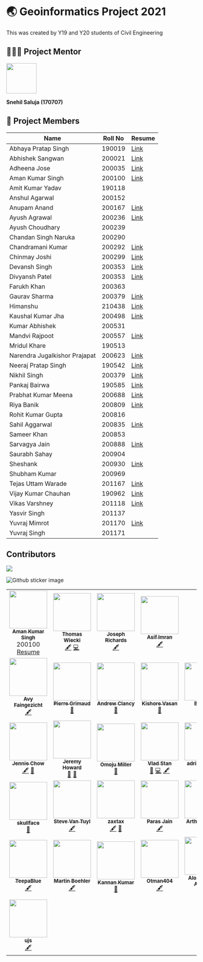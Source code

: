 # 🌏 Geoinformatics Project 2021 

This was created by Y19 and Y20 students of Civil Engineering

## 👨🏻‍🏫 Project Mentor

<code><img src="https://avatars.githubusercontent.com/u/86979316?v=4" width="80"></code>

**Snehil Saluja (170707)**

## 👥 Project Members

| Name                          | Roll No | Resume                                                                                        |
| ----------------------------- | ------- | --------------------------------------------------------------------------------------------- |
| Abhaya Pratap Singh           | 190019  | [Link](https://drive.google.com/file/d/1tDHCM_zS5plcAhn1CY3C86Juf31Px6Tg/view?usp=sharing)    |
| Abhishek Sangwan              | 200021  | [Link](https://drive.google.com/file/d/1-igkARvEBN9q_FNoooMTC134hOJNDgiJ/view?usp=sharing)    |
| Adheena Jose                  | 200035  | [Link](https://drive.google.com/file/d/1mVUWHN1iGrfThmykHKejaYySocsQ36YE/view?usp=sharing)    |
| Aman Kumar Singh              | 200100  | [Link](https://amanks-20.github.io/GI_Project_Resume/)                                        |
| Amit Kumar Yadav              | 190118  |
| Anshul Agarwal                | 200152  |
| Anupam Anand                  | 200167  | [Link](https://drive.google.com/file/d/1p4sI1Vk_mPUONu_MVNJxE-ID0OB0MJ34/view?usp=sharing)    |
| Ayush Agrawal                 | 200236  | [Link](https://drive.google.com/file/d/1j8FM9x3Q_U-RvZj3BaKYTkL_TbxI4WQY/view?usp=sharing)    |
| Ayush Choudhary               | 200239  |
| Chandan Singh Naruka          | 200290  |
| Chandramani Kumar             | 200292  | [Link](https://drive.google.com/file/d/1DUpIZfPUG2aTcevTtKK0HanyY5GVPEV0/view?usp=sharinggit) |
| Chinmay Joshi                 | 200299  | [Link](https://drive.google.com/file/d/1mJV2DacQmAwdDuxxEXZtW-eNvb9irxPd/view?usp=sharing)    |
| Devansh Singh                 | 200353  | [Link](https://drive.google.com/file/d/1fPFgUAAfZsBgON3MA2myhk8ojRfUgt0n/view?usp=sharing)    |
| Divyansh Patel                | 200353  | [Link](https://drive.google.com/file/d/1mvGPpuJotvn-PSo2O9PnbHiB-845yiwe/view?usp=sharing)    |
| Farukh Khan                   | 200363  |
| Gaurav Sharma                 | 200379  | [Link](https://drive.google.com/file/d/1jgNzGAasAQmqdBWB-uOG6JPGEAdREnPh/view?usp=sharing)    |
| Himanshu                      | 210438  | [Link](https://drive.google.com/file/d/1EBlO5ha7_4engy2LRMYfUdReU-MltSRk/view?usp=sharing%7D) |
| Kaushal Kumar Jha             | 200498  | [Link](https://drive.google.com/file/d/1qxpPeHLSjecauu5AifMIwbPmr6bgKI4E/view?usp=sharing)    |
| Kumar Abhishek                | 200531  |
| Mandvi Rajpoot                | 200557  | [Link](https://drive.google.com/file/d/1PqsI74KCtEGDm0CZEEtwLK6gSKK_6p8o/view?usp=sharing)    |
| Mridul Khare                  | 190513  |
| Narendra Jugalkishor Prajapat | 200623  | [Link](https://drive.google.com/file/d/1TyEPpZjNkqFE5lxGvXP81roArF4AM7-9/view?usp=sharing)    |
| Neeraj Pratap Singh           | 190542  | [Link](https://drive.google.com/file/d/1p9GfxqEAnh_SqRimSOJG6BmtRxdLhzyl/view?usp=sharing)    |
| Nikhil Singh                  | 200379  | [Link](https://drive.google.com/file/d/1F1tyQndbAyLrQaIEiACz83XO9nRc8r7W/view?usp=sharing)    |
| Pankaj Bairwa                 | 190585  | [Link](https://drive.google.com/file/d/1dGCd8Y2NfJnbfV1vM1ZO56hE1S-06FUU/view?usp=sharing)    |
| Prabhat Kumar Meena           | 200688  | [Link](https://drive.google.com/file/d/1e4u5KwgAiNYbBG875S1VtIH5HAM3xryg/view?usp=sharing)    |
| Riya Banik                    | 200809  | [Link](https://drive.google.com/file/d/1LCjo1HjDxm26GbAfJC5ApistPhlijgce/view?usp=sharing)    |
| Rohit Kumar Gupta             | 200816  |
| Sahil Aggarwal                | 200835  | [Link](https://drive.google.com/file/d/12XShRVSO3fYJtLa8pkN7s82SiCDiqJTA/view?usp=sharing)    |
| Sameer Khan                   | 200853  |
| Sarvagya Jain                 | 200888  | [Link](https://drive.google.com/file/d/1lCJagqwvorxojJ5PNaMe8RV0DdGXPnDu/view?usp=sharing)    |
| Saurabh Sahay                 | 200904  |
| Sheshank                      | 200930  | [Link](https://drive.google.com/file/d/1Gv48voubAl9lH-iznfhvQXjhwEqCJLpS/view?usp=sharing)    |
| Shubham Kumar                 | 200969  |
| Tejas Uttam Warade            | 201167  | [Link](https://drive.google.com/file/d/1LKImamNsgqJ5UtPV_uhCzL8JgQi9v-TI/view?usp=sharing)    |
| Vijay Kumar Chauhan           | 190962  | [Link](https://drive.google.com/file/d/1g70U5FN5xA_UcSogscn2iCDxeWvtUHNZ/view?usp=sharing)    |
| Vikas Varshney                | 201118  | [Link](https://drive.google.com/file/d/1B19lvUZuHajOzPiMGcVfmUG00Qih7K79/view?usp=sharing)    |
| Yasvir Singh                  | 201137  |
| Yuvraj Mimrot                 | 201170  | [Link](https://drive.google.com/file/d/17FZWgH0-5KEvVzUK3ZAulg3bw4zoXewG/view?usp=sharing)    |
| Yuvraj Singh                  | 201171  |

## Contributors

<a href="https://github.com/mrsnhl/giproject/graphs/contributors"><img src="https://contrib.rocks/image?repo=mrsnhl/giproject"></a>

![Github sticker image](https://myoctocat.com/assets/images/base-octocat.svg)

<table>
  <tr>
    <td align="center"><a href="http://www.github.com/amanks-20"><img src="https://avatars.githubusercontent.com/u/85317992?v=4" width="100px;" alt=""/><br><sub><b>Aman Kumar Singh</b></sub></a><br />200100<br /><a href="https://amanks-20.github.io/GI_Project_Resume/" title="Resume">Resume</a></td>
    <td align="center"><a href="https://twiecki.io/"><img src="https://avatars2.githubusercontent.com/u/674200?v=4" width="100px;" alt=""/><br /><sub><b>Thomas Wiecki</b></sub></a><br /><a href="#content-twiecki" title="Content">🖋</a> <a href="https://github.com/github/covid19-dashboard/commits?author=twiecki" title="Code">💻</a></td>
    <td align="center"><a href="https://github.com/jwrichar"><img src="https://avatars3.githubusercontent.com/u/52940005?v=4" width="100px;" alt=""/><br /><sub><b>Joseph Richards</b></sub></a><br /><a href="#content-jwrichar" title="Content">🖋</a></td>
    <td align="center"><a href="https://github.com/aimran-adroll"><img src="https://avatars2.githubusercontent.com/u/31903245?v=4" width="100px;" alt=""/><br /><sub><b>Asif Imran</b></sub></a><br /><a href="#content-aimran-adroll" title="Content">🖋</a></td>
  </tr>
  <tr>
    <td align="center"><a href="http://www.faingezicht.com"><img src="https://avatars0.githubusercontent.com/u/4804875?v=4" width="100px;" alt=""/><br /><sub><b>Avy Faingezicht</b></sub></a><br /><a href="#content-avyfain" title="Content">🖋</a></td>
    <td align="center"><a href="https://p.ier.re"><img src="https://avatars1.githubusercontent.com/u/1866496?v=4" width="100px;" alt=""/><br /><sub><b>Pierre Grimaud</b></sub></a><br /><a href="https://github.com/github/covid19-dashboard/commits?author=pgrimaud" title="Documentation">📖</a></td>
    <td align="center"><a href="https://github.com/nite"><img src="https://avatars1.githubusercontent.com/u/143404?v=4" width="100px;" alt=""/><br /><sub><b>Andrew Clancy</b></sub></a><br /><a href="https://github.com/github/covid19-dashboard/commits?author=nite" title="Documentation">📖</a></td>
    <td align="center"><a href="http://kishorevasan.me"><img src="https://avatars1.githubusercontent.com/u/16017592?v=4" width="100px;" alt=""/><br /><sub><b>Kishore Vasan</b></sub></a><br /><a href="https://github.com/github/covid19-dashboard/commits?author=kishorevasan" title="Documentation">📖</a></td>
    <td align="center"><a href="https://github.com/bastien-boussouf"><img src="https://avatars3.githubusercontent.com/u/29279482?v=4" width="100px;" alt=""/><br /><sub><b>Bastien</b></sub></a><br /><a href="https://github.com/github/covid19-dashboard/commits?author=bastien-boussouf" title="Documentation">📖</a></td>
    <td align="center"><a href="https://mentalbreaks.rbind.io/"><img src="https://avatars2.githubusercontent.com/u/26304802?v=4" width="100px;" alt=""/><br /><sub><b>Anthony Nguyen</b></sub></a><br /><a href="https://github.com/github/covid19-dashboard/commits?author=anguyen1210" title="Documentation">📖</a></td>
    <td align="center"><a href="https://github.com/MarkDacek"><img src="https://avatars1.githubusercontent.com/u/26177997?v=4" width="100px;" alt=""/><br /><sub><b>Mark Dacek</b></sub></a><br /><a href="https://github.com/github/covid19-dashboard/commits?author=MarkDacek" title="Documentation">📖</a></td>
  </tr>
  <tr>
    <td align="center"><a href="https://github.com/jenniechow"><img src="https://avatars1.githubusercontent.com/u/36515276?v=4" width="100px;" alt=""/><br /><sub><b>Jennie Chow</b></sub></a><br /><a href="#content-jenniechow" title="Content">🖋</a> <a href="https://github.com/github/covid19-dashboard/pulls?q=is%3Apr+reviewed-by%3Ajenniechow" title="Reviewed Pull Requests">👀</a></td>
    <td align="center"><a href="http://jhoward.fastmail.fm"><img src="https://avatars1.githubusercontent.com/u/346999?v=4" width="100px;" alt=""/><br /><sub><b>Jeremy Howard</b></sub></a><br /><a href="#tool-jph00" title="Tools">🔧</a> <a href="#ideas-jph00" title="Ideas, Planning, & Feedback">🤔</a></td>
    <td align="center"><a href="http://www.linkedin.com/in/omojumiller"><img src="https://avatars2.githubusercontent.com/u/1815882?v=4" width="100px;" alt=""/><br /><sub><b>Omoju Miller</b></sub></a><br /><a href="#projectManagement-omoju" title="Project Management">📆</a></td>
    <td align="center"><a href="https://github.com/vladpke"><img src="https://avatars1.githubusercontent.com/u/1569786?v=4" width="100px;" alt=""/><br /><sub><b>Vlad Stan</b></sub></a><br /><a href="#maintenance-vladpke" title="Maintenance">🚧</a> <a href="https://github.com/github/covid19-dashboard/commits?author=vladpke" title="Code">💻</a> <a href="#content-vladpke" title="Content">🖋</a></td>
    <td align="center"><a href="https://github.com/adrianturcato"><img src="https://avatars3.githubusercontent.com/u/9288755?v=4" width="100px;" alt=""/><br /><sub><b>adrianturcato</b></sub></a><br /><a href="#content-adrianturcato" title="Content">🖋</a></td>
    <td align="center"><a href="https://www.datacamp.com/courses/advanced-deep-learning-with-keras-in-python"><img src="https://avatars2.githubusercontent.com/u/581590?v=4" width="100px;" alt=""/><br /><sub><b>Zach Mayer</b></sub></a><br /><a href="#maintenance-zachmayer" title="Maintenance">🚧</a></td>
    <td align="center"><a href="https://github.com/javaldro"><img src="https://avatars3.githubusercontent.com/u/31542321?v=4" width="100px;" alt=""/><br /><sub><b>Jared Valdron</b></sub></a><br /><a href="#content-javaldro" title="Content">🖋</a></td>
  </tr>
  <tr>
    <td align="center"><a href="http://jessicapaoli.com"><img src="https://avatars2.githubusercontent.com/u/221550?v=4" width="100px;" alt=""/><br /><sub><b>skullface</b></sub></a><br /><a href="https://github.com/github/covid19-dashboard/commits?author=skullface" title="Documentation">📖</a></td>
    <td align="center"><a href="https://github.com/vantuyls"><img src="https://avatars2.githubusercontent.com/u/9534576?v=4" width="100px;" alt=""/><br /><sub><b>Steve Van Tuyl</b></sub></a><br /><a href="#content-vantuyls" title="Content">🖋</a></td>
    <td align="center"><a href="https://www.zinkov.com"><img src="https://avatars1.githubusercontent.com/u/8529?v=4" width="100px;" alt=""/><br /><sub><b>zaxtax</b></sub></a><br /><a href="#content-zaxtax" title="Content">🖋</a> <a href="#maintenance-zaxtax" title="Maintenance">🚧</a></td>
    <td align="center"><a href="https://github.com/paras-jain"><img src="https://avatars0.githubusercontent.com/u/57864667?v=4" width="100px;" alt=""/><br /><sub><b>Paras Jain</b></sub></a><br /><a href="#content-paras-jain" title="Content">🖋</a></td>
    <td align="center"><a href="https://github.com/artdgn"><img src="https://avatars0.githubusercontent.com/u/29574203?v=4" width="100px;" alt=""/><br /><sub><b>Arthur Deygin</b></sub></a><br /><a href="#content-artdgn" title="Content">🖋</a></td>
    <td align="center"><a href="https://github.com/kant"><img src="https://avatars1.githubusercontent.com/u/32717?v=4" width="100px;" alt=""/><br /><sub><b>Darío Hereñú</b></sub></a><br /><a href="#content-kant" title="Content">🖋</a></td>
    <td align="center"><a href="http://danielpcox.info"><img src="https://avatars0.githubusercontent.com/u/56411?v=4" width="100px;" alt=""/><br /><sub><b>Daniel Cox</b></sub></a><br /><a href="#content-danielpcox" title="Content">🖋</a></td>
  </tr>
  <tr>
    <td align="center"><a href="https://github.com/TeepaBlue"><img src="https://avatars1.githubusercontent.com/u/42367122?v=4" width="100px;" alt=""/><br /><sub><b>TeepaBlue</b></sub></a><br /><a href="#content-TeepaBlue" title="Content">🖋</a></td>
    <td align="center"><a href="http://linkedin.com/in/Martin-Boehler"><img src="https://avatars0.githubusercontent.com/u/39620954?v=4" width="100px;" alt=""/><br /><sub><b>Martin Boehler</b></sub></a><br /><a href="#content-Martin-Boehler" title="Content">🖋</a></td>
    <td align="center"><a href="http://kannankumar.github.io"><img src="https://avatars3.githubusercontent.com/u/711743?v=4" width="100px;" alt=""/><br /><sub><b>Kannan Kumar</b></sub></a><br /><a href="#maintenance-kannankumar" title="Maintenance">🚧</a></td>
    <td align="center"><a href="https://github.com/Otman404"><img src="https://avatars1.githubusercontent.com/u/43283622?v=4" width="100px;" alt=""/><br /><sub><b>Otman404</b></sub></a><br /><a href="#content-Otman404" title="Content">🖋</a></td>
    <td align="center"><a href="http://www.dim.uchile.cl/~alsilva/"><img src="https://avatars0.githubusercontent.com/u/30263736?v=4" width="100px;" alt=""/><br /><sub><b>Alonso Silva Allende</b></sub></a><br /><a href="#content-alonsosilvaallende" title="Content">🖋</a></td>
    <td align="center"><a href="https://github.com/anomal"><img src="https://avatars0.githubusercontent.com/u/1459721?v=4" width="100px;" alt=""/><br /><sub><b>Sophiah (Zing-Ming)</b></sub></a><br /><a href="#content-anomal" title="Content">🖋</a></td>
    <td align="center"><a href="https://github.com/arungupta21"><img src="https://avatars3.githubusercontent.com/u/7274372?v=4" width="100px;" alt=""/><br /><sub><b>Arun Gupta</b></sub></a><br /><a href="#content-arungupta21" title="Content">🖋</a></td>
  </tr>
  <tr>
    <td align="center"><a href="https://github.com/ujs"><img src="https://avatars1.githubusercontent.com/u/5633010?v=4" width="100px;" alt=""/><br /><sub><b>ujs</b></sub></a><br /><a href="#content-ujs" title="Content">🖋</a></td>
  </tr>
</table>




